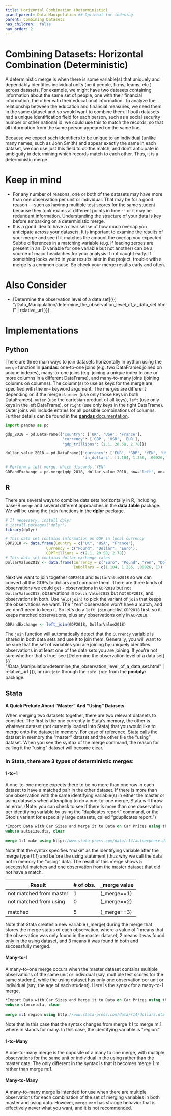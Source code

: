 ```yaml
---
title: Horizontal Combination (Deterministic)
grand_parent: Data Manipulation ## Optional for indexing
parent: Combining Datasets
has_children:  false
nav_order: 2
---
```


# Combining Datasets: Horizontal Combination (Deterministic)

A deterministic merge is when there is some variable(s) that uniquely and dependably identifies individual units (be it people, firms, teams, etc.) across datasets. For example, we might have two datasets containing information about the same set of people, one with their financial information, the other with their educational information. To analyze the relationship between the education and financial measures, we need them in the same dataset and so would want to combine them. If both datasets had a unique identification field for each person, such as a social security number or other national id, we could use this to match the records, so that all information from the same person appeared on the same line.

Because we expect such identifiers to be unique to an individual (unlike many names, such as John Smith) and appear exactly the same in each dataset, we can use just this field to do the match, and don’t anticipate in ambiguity in determining which records match to each other. Thus, it is a deterministic merge. 

# Keep in mind
- For any number of reasons, one or both of the datasets may have more than one observation per unit or individual. That may be for a good reason -- such as havinng multiple test scores for the same student because they took exams at different points in time -- or it may be redundant information. Understanding the structure of your data is key before embarking on a deterministic merge. 
- It is a good idea to have a clear sense of how much overlap you anticipate across your datasets. It is important to examine the results of your merge and see if it matches the amount the overlap you expected. Subtle differences in a matching variable (e.g. if leading zeroes are present in an ID variable for one variable but not another) can be a source of major headaches for your analysis if not caught early. If something looks weird in your results later in the project, trouble with a merge is a common cause. So check your merge results early and often. 

# Also Consider

- [Determine the observation level of a data set]({{ "/Data_Manipulation/determine_the_observation_level_of_a_data_set.html" | relative_url }}).

# Implementations

## Python

There are three main ways to join datasets horizontally in python using the `merge` function in **pandas**: one-to-one joins (e.g. two DataFrames joined on unique indexes), many-to-one joins (e.g. joining a unique index to one or more columns in a different DataFrame), and many-to-many joins (joining columns on columns). The column(s) to use as keys for the merge are specified with the `on=` keyword argument. The merges are different depending on if the merge is `inner` (use only those keys in both DataFrames), `outer` (use the cartesian product of all keys), `left` (use only keys in the left DataFrame), or `right` (use only keys in the right DataFrame). Outer joins will include entries for all possible combinations of columns. Further details can be found in the [**pandas** documentation](https://pandas.pydata.org/pandas-docs/stable/user_guide/merging.html#brief-primer-on-merge-methods-relational-algebra).

```python
import pandas as pd

gdp_2018 = pd.DataFrame({'country': ['UK', 'USA', 'France'],
                         'currency': ['GBP', 'USD', 'EUR'],
                         'gdp_trillions': [2.1, 20.58, 2.78]})

dollar_value_2018 = pd.DataFrame({'currency': ['EUR', 'GBP', 'YEN', 'USD'],
                                  'in_dollars': [1.104, 1.256, .00926, 1]})

# Perform a left merge, which discards 'YEN'
GDPandExchange = pd.merge(gdp_2018, dollar_value_2018, how='left', on='currency')
```

## R

There are several ways to combine data sets horizontally in R, including base-R `merge` and several different approaches in the **data.table** package. We will be using the `join` functions in the **dplyr** package.

```r
# If necessary, install dplyr
# install.packages('dplyr')
library(dplyr)

# This data set contains information on GDP in local currency
GDP2018 <- data.frame(Country = c("UK", "USA", "France"),
                  Currency = c("Pound", "Dollar", "Euro"),
                  GDPTrillions = c(2.1, 20.58, 2.78))
# This data set contains dollar exchange rates
DollarValue2018 <- data.frame(Currency = c("Euro", "Pound", "Yen", "Dollar"),
                              InDollars = c(1.104, 1.256, .00926, 1))
```

Next we want to join together `GDP2018` and `DollarValue2018` so we can convert all the GDPs to dollars and compare them. There are three kinds of observations we could get - observations in `GDP2018` but not `DollarValue2018`, observations in `DollarValue2018` but not `GDP2018`, and observations in both. Use `help(join)` to pick the variant of `join` that keeps the observations we want. The "Yen" observation won't have a match, and we don't need to keep it. So let's do a `left_join` and list `GDP2018` first, so it keeps matched observations, plus any observations only in `GDP2018`.

```r
GDPandExchange <- left_join(GDP2018, DollarValue2018)
```

The `join` function will automatically detect that the `Currency` variable is shared in both data sets and use it to join them. Generally, you will want to be sure that the set of variables you are joining by uniquely identifies observations in at least one of the data sets you are joining. If you're not sure whether that's true, see [Determine the observation level of a data set]({{ "/Data_Manipulation/determine_the_observation_level_of_a_data_set.html" | relative_url }}), or run `join` through the `safe_join` from the **pmdplyr** package.

## Stata 

**A Quick Prelude About “Master” And “Using” Datasets**

When merging two datasets together, there are two relevant datasets to consider. The first is the one currently in Stata’s memory, the other is whatever dataset (not currently loaded into Stata) that you would like to merge onto the dataset in memory. For ease of reference, Stata calls the dataset in memory the “master” dataset and the other file the “using” dataset. When you see the syntax of the merge command, the reason for calling it the “using” dataset will become clear. 



### In Stata, there are 3 types of deterministic merges: 

#### 1-to-1 

A one-to-one merge expects there to be no more than one row in each dataset to have a	matched pair in the other dataset. If there is more than one observation with the same identifying variable(s) in either the master or using datasets when attempting to do a one-to-one merge, Stata will throw an error. (Note: you can check to see if there is more than one observation per identifying variable by using the “duplicates report” command, or the Gtools variant for especially large datasets, called “gduplicates report.”) 

```stata
*Import Data with Car Sizes and Merge it to Data on Car Prices using the ID variable “Make”
webuse autosize.dta, clear 
	
merge 1:1 make using http://www.stata-press.com/data/r14/autoexpense.dta 
```

Note that the syntax specifies “make” as the identifying variable after the merge type (1:1) and before the using statement (thus why we call the data not in memory the “using” data. The result of this merge shows 5 successful matches and one observation from the master dataset that did not have a match. 

   | Result          |                # of obs. | _merge value            |
   |-----------------|--------------------------|-------------|
   | not matched from master|                        1 |(_merge==1)  |
   | not matched from using|                        0 |(_merge==2)  |
   |                 |                          |             |
   | matched         |                        5 |(_merge==3)  |

Note that Stata creates a new variable (_merge) during the merge that stores the merge status of each observation, where a value of 1 means that the observation was only found in the master dataset, 2 means it was found only in the using dataset, and 3 means it was found in both and successfully merged. 

#### Many-to-1

A many-to-one merge occurs when the master dataset contains multiple observations of the same unit or individual (say, multiple test scores for the same student), while the using dataset has only one observation per unit or individual (say, the age of each student). Here is the syntax for a many-to-1 merge. 

```stata
*Import Data with Car Sizes and Merge it to Data on Car Prices using the ID variable “Make”
webuse sforce.dta, clear 
	
merge m:1 region using http://www.stata-press.com/data/r14/dollars.dta
```
Note that in this case that the syntax changes from merge 1:1 to merge m:1 where m stands for many. In this case, the identifying variable is "region." 

#### 1-to-Many 

A one-to-many merge is the opposite of a many to one merge, with multiple observations for the same unit or individual in the using rather than the master data. The only different in the syntax is that it becomes merge 1:m rather than merge m:1. 

#### Many-to-Many

A many-to-many merge is intended for use when there are multiple observations for each combination of the set of merging variables in both master and using data. However, `merge m:m` has strange behavior that is effectively never what you want, and it is not recommended.

